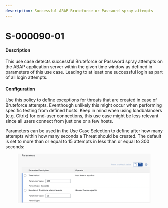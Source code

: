 ```yaml
---
description: Successful ABAP Bruteforce or Password spray attempts
---
```


# S-000090-01

#### Description

This use case detects successful Bruteforce or Password spray attempts on the ABAP application server within the given time window as defined in parameters of this use case. Leading to at least one successful login as part of all login attempts.

#### Configuration

Use this policy to define exceptions for threats that are created in case of Bruteforce attempts. Eventhough unlikely this might occur when performing specific testing from defined hosts. Keep in mind when using loadbalancers (e.g. Citrix) for end-user connections, this use case might be less relevant since all users connect from just one or a few hosts.

Parameters can be used in the Use Case Selection to define after how many attempts within how many seconds a Threat should be created. The default is set to more than or equal to 15 attempts in less than or equal to 300 seconds:

<figure><img src="../../.gitbook/assets/image (3).png" alt=""><figcaption></figcaption></figure>

